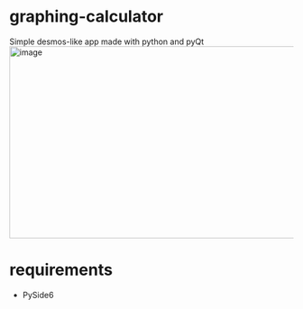 # graphing-calculator
Simple desmos-like app made with python and pyQt
<img width="656" height="341" alt="image" src="https://github.com/user-attachments/assets/82ce61d1-7002-4d69-b22d-15954a6ea6ff" />

# requirements
- PySide6
